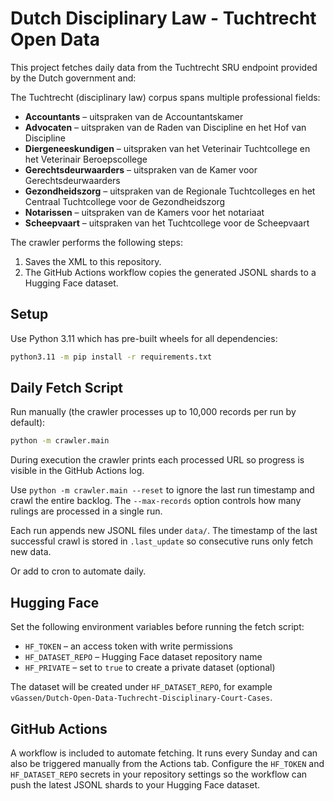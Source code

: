 # Dutch Disciplinary Law - Tuchtrecht Open Data

This project fetches daily data from the Tuchtrecht SRU endpoint provided by the Dutch government and:

The Tuchtrecht (disciplinary law) corpus spans multiple professional fields:

- **Accountants** – uitspraken van de Accountantskamer
- **Advocaten** – uitspraken van de Raden van Discipline en het Hof van Discipline
- **Diergeneeskundigen** – uitspraken van het Veterinair Tuchtcollege en het Veterinair Beroepscollege
- **Gerechtsdeurwaarders** – uitspraken van de Kamer voor Gerechtsdeurwaarders
- **Gezondheidszorg** – uitspraken van de Regionale Tuchtcolleges en het Centraal Tuchtcollege voor de Gezondheidszorg
- **Notarissen** – uitspraken van de Kamers voor het notariaat
- **Scheepvaart** – uitspraken van het Tuchtcollege voor de Scheepvaart

The crawler performs the following steps:

1. Saves the XML to this repository.
2. The GitHub Actions workflow copies the generated JSONL shards to a Hugging Face dataset.

## Setup

Use Python 3.11 which has pre-built wheels for all dependencies:

```bash
python3.11 -m pip install -r requirements.txt
```

## Daily Fetch Script

Run manually (the crawler processes up to 10,000 records per run by default):

```bash
python -m crawler.main
```

During execution the crawler prints each processed URL so progress is visible in
the GitHub Actions log.

Use `python -m crawler.main --reset` to ignore the last run timestamp and crawl the
entire backlog. The `--max-records` option controls how many rulings are
processed in a single run.

Each run appends new JSONL files under `data/`. The timestamp of the last
successful crawl is stored in `.last_update` so consecutive runs only fetch new
data.

Or add to cron to automate daily.

## Hugging Face

Set the following environment variables before running the fetch script:

* `HF_TOKEN` – an access token with write permissions
* `HF_DATASET_REPO` – Hugging Face dataset repository name
* `HF_PRIVATE` – set to `true` to create a private dataset (optional)

The dataset will be created under `HF_DATASET_REPO`, for example
`vGassen/Dutch-Open-Data-Tuchrecht-Disciplinary-Court-Cases`.

## GitHub Actions

A workflow is included to automate fetching. It runs every Sunday and can also
be triggered manually from the Actions tab. Configure the `HF_TOKEN` and
`HF_DATASET_REPO` secrets in your repository settings so the workflow can push
the latest JSONL shards to your Hugging Face dataset.
